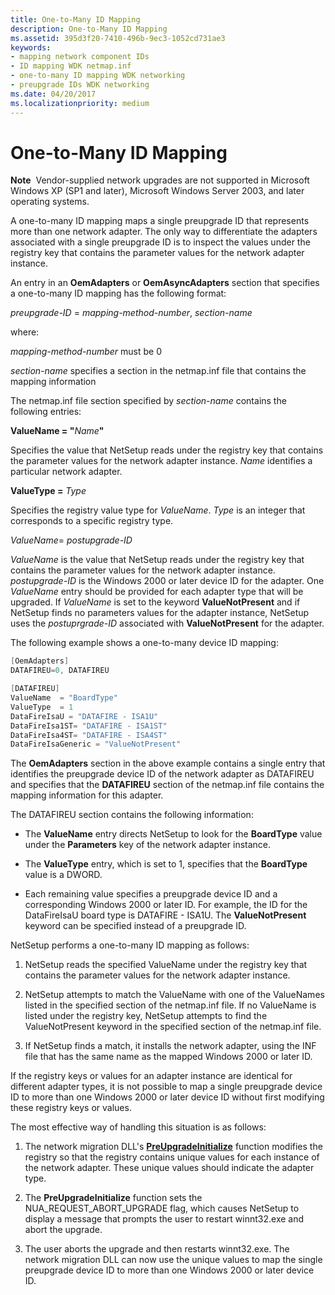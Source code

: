 ```yaml
---
title: One-to-Many ID Mapping
description: One-to-Many ID Mapping
ms.assetid: 395d3f20-7410-496b-9ec3-1052cd731ae3
keywords:
- mapping network component IDs
- ID mapping WDK netmap.inf
- one-to-many ID mapping WDK networking
- preupgrade IDs WDK networking
ms.date: 04/20/2017
ms.localizationpriority: medium
---
```


# One-to-Many ID Mapping





**Note**  Vendor-supplied network upgrades are not supported in Microsoft Windows XP (SP1 and later), Microsoft Windows Server 2003, and later operating systems.

 

A one-to-many ID mapping maps a single preupgrade ID that represents more than one network adapter. The only way to differentiate the adapters associated with a single preupgrade ID is to inspect the values under the registry key that contains the parameter values for the network adapter instance.

An entry in an **OemAdapters** or **OemAsyncAdapters** section that specifies a one-to-many ID mapping has the following format:

*preupgrade-ID* = *mapping-method-number*, *section-name*

where:

*mapping-method-number* must be 0

*section-name* specifies a section in the netmap.inf file that contains the mapping information

The netmap.inf file section specified by *section-name* contains the following entries:

**ValueName = "**<em>Name</em>**"**

Specifies the value that NetSetup reads under the registry key that contains the parameter values for the network adapter instance. *Name* identifies a particular network adapter.

**ValueType =** *Type*

Specifies the registry value type for *ValueName*. *Type* is an integer that corresponds to a specific registry type.

*ValueName*= *postupgrade-ID*

*ValueName* is the value that NetSetup reads under the registry key that contains the parameter values for the network adapter instance. *postupgrade-ID* is the Windows 2000 or later device ID for the adapter. One *ValueName* entry should be provided for each adapter type that will be upgraded. If *ValueName* is set to the keyword **ValueNotPresent** and if NetSetup finds no parameters values for the adapter instance, NetSetup uses the *postuprgrade-ID* associated with **ValueNotPresent** for the adapter.

The following example shows a one-to-many device ID mapping:

```cpp
[OemAdapters]
DATAFIREU=0, DATAFIREU

[DATAFIREU]
ValueName  = "BoardType"
ValueType  = 1
DataFireIsaU = "DATAFIRE - ISA1U"
DataFireIsa1ST= "DATAFIRE - ISA1ST"
DataFireIsa4ST= "DATAFIRE - ISA4ST"
DataFireIsaGeneric = "ValueNotPresent"
```

The **OemAdapters** section in the above example contains a single entry that identifies the preupgrade device ID of the network adapter as DATAFIREU and specifies that the **DATAFIREU** section of the netmap.inf file contains the mapping information for this adapter.

The DATAFIREU section contains the following information:

-   The **ValueName** entry directs NetSetup to look for the **BoardType** value under the **Parameters** key of the network adapter instance.

-   The **ValueType** entry, which is set to 1, specifies that the **BoardType** value is a DWORD.

-   Each remaining value specifies a preupgrade device ID and a corresponding Windows 2000 or later ID. For example, the ID for the DataFireIsaU board type is DATAFIRE - ISA1U. The **ValueNotPresent** keyword can be specified instead of a preupgrade ID.

NetSetup performs a one-to-many ID mapping as follows:

1.  NetSetup reads the specified ValueName under the registry key that contains the parameter values for the network adapter instance.

2.  NetSetup attempts to match the ValueName with one of the ValueNames listed in the specified section of the netmap.inf file. If no ValueName is listed under the registry key, NetSetup attempts to find the ValueNotPresent keyword in the specified section of the netmap.inf file.

3.  If NetSetup finds a match, it installs the network adapter, using the INF file that has the same name as the mapped Windows 2000 or later ID.

If the registry keys or values for an adapter instance are identical for different adapter types, it is not possible to map a single preupgrade device ID to more than one Windows 2000 or later device ID without first modifying these registry keys or values.

The most effective way of handling this situation is as follows:

1.  The network migration DLL's [**PreUpgradeInitialize**](https://msdn.microsoft.com/library/windows/hardware/ff562439) function modifies the registry so that the registry contains unique values for each instance of the network adapter. These unique values should indicate the adapter type.

2.  The **PreUpgradeInitialize** function sets the NUA\_REQUEST\_ABORT\_UPGRADE flag, which causes NetSetup to display a message that prompts the user to restart winnt32.exe and abort the upgrade.

3.  The user aborts the upgrade and then restarts winnt32.exe. The network migration DLL can now use the unique values to map the single preupgrade device ID to more than one Windows 2000 or later device ID.

 

 





